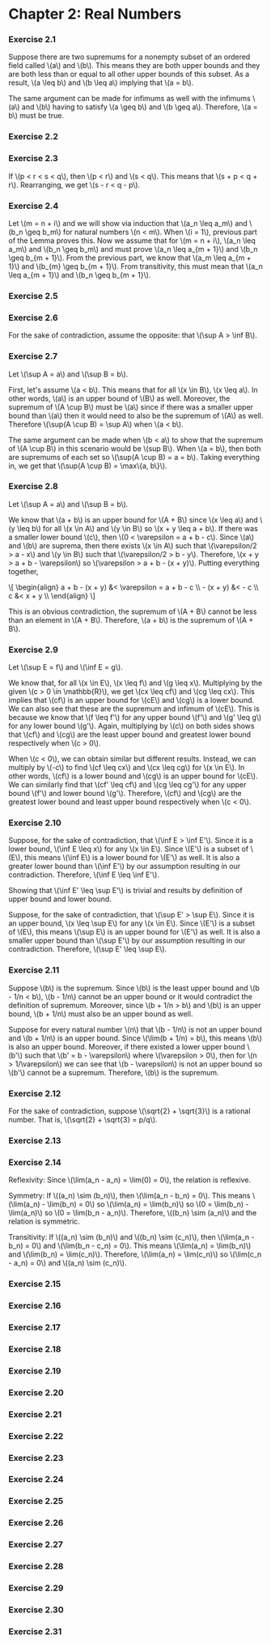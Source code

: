 # Chapter 2: Real Numbers

### Exercise 2.1

Suppose there are two supremums for a nonempty subset of an ordered field called \\(a\\) and \\(b\\). This means they are both upper bounds and they are both less than or equal to all other upper bounds of this subset. As a result, \\(a \leq b\\) and \\(b \leq a\\) implying that \\(a = b\\).

The same argument can be made for infimums as well with the infimums \\(a\\) and \\(b\\) having to satisfy \\(a \geq b\\) and \\(b \geq a\\). Therefore, \\(a = b\\) must be true.

### Exercise 2.2



### Exercise 2.3

If \\(p < r < s < q\\), then \\(p < r\\) and \\(s < q\\). This means that \\(s + p < q + r\\). Rearranging, we get \\(s - r < q - p\\).

### Exercise 2.4

Let \\(m = n + i\\) and we will show via induction that \\(a_n \leq a_m\\) and \\(b_n \geq b_m\\) for natural numbers \\(n < m\\). When \\(i = 1\\), previous part of the Lemma proves this. Now we assume that for \\(m = n + i\\), \\(a_n \leq a_m\\) and \\(b_n \geq b_m\\) and must prove \\(a_n \leq a_{m + 1}\\) and \\(b_n \geq b_{m + 1}\\). From the previous part, we know that \\(a_m \leq a_{m + 1}\\) and \\(b_{m} \geq b_{m + 1}\\). From transitivity, this must mean that \\(a_n \leq a_{m + 1}\\) and \\(b_n \geq b_{m + 1}\\).

### Exercise 2.5



### Exercise 2.6

For the sake of contradiction, assume the opposite: that \\(\sup A > \inf B\\).

### Exercise 2.7

Let \\(\sup A = a\\) and \\(\sup B = b\\).

First, let's assume \\(a < b\\). This means that for all \\(x \in B\\), \\(x \leq a\\). In other words, \\(a\\) is an upper bound of \\(B\\) as well. Moreover, the supremum of \\(A \cup B\\) must be \\(a\\) since if there was a smaller upper bound than \\(a\\) then it would need to also be the supremum of \\(A\\) as well. Therefore \\(\sup(A \cup B) = \sup A\\) when \\(a < b\\).

The same argument can be made when \\(b < a\\) to show that the supremum of \\(A \cup B\\) in this scenario would be \\(sup B\\). When \\(a = b\\), then both are supremums of each set so \\(\sup(A \cup B) = a = b\\). Taking everything in, we get that \\(\sup(A \cup B) = \max\\{a, b\\}\\).

### Exercise 2.8

Let \\(\sup A = a\\) and \\(\sup B = b\\).

We know that \\(a + b\\) is an upper bound for \\(A + B\\) since \\(x \leq a\\) and \\(y \leq b\\) for all \\(x \in A\\) and \\(y \in B\\) so \\(x + y \leq a + b\\). If there was a smaller lower bound \\(c\\), then \\(0 < \varepsilon = a + b - c\\). Since \\(a\\) and \\(b\\) are suprema, then there exists \\(x \in A\\) such that \\(\varepsilon/2 > a - x\\) and \\(y \in B\\) such that \\(\varepsilon/2 > b - y\\). Therefore, \\(x + y > a + b - \varepsilon\\) so \\(\varepsilon > a + b - (x + y)\\). Putting everything together,

\\[
  \begin{align}
    a + b - (x + y) &< \varepsilon = a + b - c \\\\
    - (x + y) &< - c \\\\
    c &< x + y \\\\
  \end{align}
\\]

This is an obvious contradiction, the supremum of \\(A + B\\) cannot be less than an element in \\(A + B\\). Therefore, \\(a + b\\) is the supremum of \\(A + B\\).

### Exercise 2.9

Let \\(\sup E = f\\) and \\(\inf E = g\\).

We know that, for all \\(x \in E\\), \\(x \leq f\\) and \\(g \leq x\\). Multiplying by the given \\(c > 0 \in \mathbb{R}\\), we get \\(cx \leq cf\\) and \\(cg \leq cx\\). This implies that \\(cf\\) is an upper bound for \\(cE\\) and \\(cg\\) is a lower bound. We can also see that these are the supremum and infimum of \\(cE\\). This is because we know that \\(f \leq f'\\) for any upper bound \\(f'\\) and \\(g' \leq g\\) for any lower bound \\(g'\\). Again, multiplying by \\(c\\) on both sides shows that \\(cf\\) and \\(cg\\) are the least upper bound and greatest lower bound respectively when \\(c > 0\\).

When \\(c < 0\\), we can obtain similar but different results. Instead, we can multiply by \\(-c\\) to find \\(cf \leq cx\\) and \\(cx \leq cg\\) for \\(x \in E\\). In other words, \\(cf\\) is a lower bound and \\(cg\\) is an upper bound for \\(cE\\). We can similarly find that \\(cf' \leq cf\\) and \\(cg \leq cg'\\) for any upper bound \\(f'\\) and lower bound \\(g'\\). Therefore, \\(cf\\) and \\(cg\\) are the greatest lower bound and least upper bound respectively when \\(c < 0\\).

### Exercise 2.10

Suppose, for the sake of contradiction, that \\(\inf E > \inf E'\\). Since it is a lower bound, \\(\inf E \leq x\\) for any \\(x \in E\\). Since \\(E'\\) is a subset of \\(E\\), this means \\(\inf E\\) is a lower bound for \\(E'\\) as well. It is also a greater lower bound than \\(\inf E'\\) by our assumption resulting in our contradiction. Therefore, \\(\inf E \leq \inf E'\\).

Showing that \\(\inf E' \leq \sup E'\\) is trivial and results by definition of upper bound and lower bound.

Suppose, for the sake of contradiction, that \\(\sup E' > \sup E\\). Since it is an upper bound, \\(x \leq \sup E\\) for any \\(x \in E\\). Since \\(E'\\) is a subset of \\(E\\), this means \\(\sup E\\) is an upper bound for \\(E'\\) as well. It is also a smaller upper bound than \\(\sup E'\\) by our assumption resulting in our contradiction. Therefore, \\(\sup E' \leq \sup E\\).

### Exercise 2.11

Suppose \\(b\\) is the supremum. Since \\(b\\) is the least upper bound and \\(b - 1/n < b\\), \\(b - 1/n\\) cannot be an upper bound or it would contradict the definition of supremum. Moreover, since \\(b + 1/n > b\\) and \\(b\\) is an upper bound, \\(b + 1/n\\) must also be an upper bound as well.

Suppose for every natural number \\(n\\) that \\(b - 1/n\\) is not an upper bound and \\(b + 1/n\\) is an upper bound. Since \\(\lim(b + 1/n) = b\\), this means \\(b\\) is also an upper bound. Moreover, if there existed a lower upper bound \\(b'\\) such that \\(b' = b - \varepsilon\\) where \\(\varepsilon > 0\\), then for \\(n > 1/\varepsilon\\) we can see that \\(b - \varepsilon\\) is not an upper bound so \\(b'\\) cannot be a supremum. Therefore, \\(b\\) is the supremum.

### Exercise 2.12

For the sake of contradiction, suppose \\(\sqrt{2} + \sqrt{3}\\) is a rational number. That is, \\(\sqrt{2} + \sqrt{3} = p/q\\).

### Exercise 2.13



### Exercise 2.14

Reflexivity: Since \\(\lim(a_n - a_n) = \lim(0) = 0\\), the relation is reflexive.

Symmetry: If \\((a_n) \sim (b_n)\\), then \\(\lim(a_n - b_n) = 0\\). This means \\(\lim(a_n) - \lim(b_n) = 0\\) so \\(\lim(a_n) = \lim(b_n)\\) so \\(0 = \lim(b_n) - \lim(a_n)\\) so \\(0 = \lim(b_n - a_n)\\). Therefore, \\((b_n) \sim (a_n)\\) and the relation is symmetric.

Transitivity: If \\((a_n) \sim (b_n)\\) and \\((b_n) \sim (c_n)\\), then \\(\lim(a_n - b_n) = 0\\) and \\(\lim(b_n - c_n) = 0\\). This means \\(\lim(a_n) = \lim(b_n)\\) and \\(\lim(b_n) = \lim(c_n)\\). Therefore, \\(\lim(a_n) = \lim(c_n)\\) so \\(\lim(c_n - a_n) = 0\\) and \\((a_n) \sim (c_n)\\).

### Exercise 2.15



### Exercise 2.16



### Exercise 2.17



### Exercise 2.18



### Exercise 2.19



### Exercise 2.20



### Exercise 2.21



### Exercise 2.22



### Exercise 2.23



### Exercise 2.24



### Exercise 2.25



### Exercise 2.26



### Exercise 2.27



### Exercise 2.28



### Exercise 2.29



### Exercise 2.30



### Exercise 2.31


